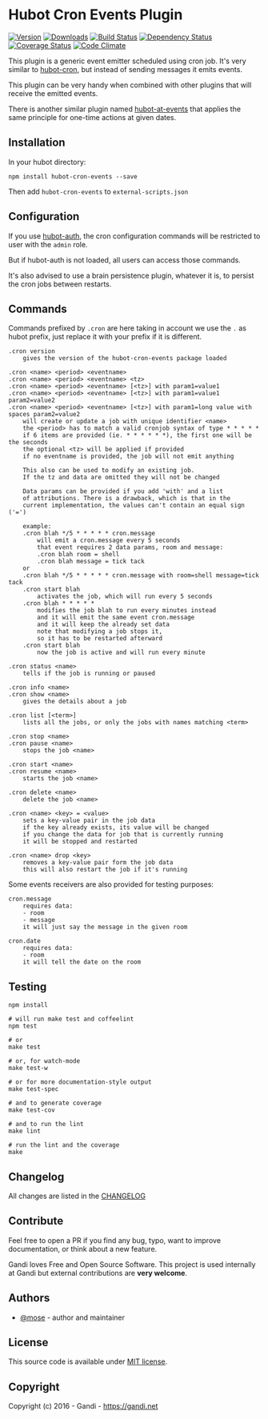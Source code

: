 Hubot Cron Events Plugin
=================================

[![Version](https://img.shields.io/npm/v/hubot-cron-events.svg)](https://www.npmjs.com/package/hubot-cron-events)
[![Downloads](https://img.shields.io/npm/dt/hubot-cron-events.svg)](https://www.npmjs.com/package/hubot-cron-events)
[![Build Status](https://img.shields.io/travis/Gandi/hubot-cron-events.svg)](https://travis-ci.org/Gandi/hubot-cron-events)
[![Dependency Status](https://gemnasium.com/Gandi/hubot-cron-events.svg)](https://gemnasium.com/Gandi/hubot-cron-events)
[![Coverage Status](https://img.shields.io/codeclimate/coverage/github/Gandi/hubot-cron-events.svg)](https://codeclimate.com/github/Gandi/hubot-cron-events/coverage)
[![Code Climate](https://img.shields.io/codeclimate/github/Gandi/hubot-cron-events.svg)](https://codeclimate.com/github/Gandi/hubot-cron-events)

This plugin is a generic event emitter scheduled using cron job. It's very similar to [hubot-cron](https://github.com/miyagawa/hubot-cron), but instead of sending messages it emits events.

This plugin can be very handy when combined with other plugins that will receive the emitted events.

There is another similar plugin named [hubot-at-events](https://github.com/Gandi/hubot-at-events) that applies the same principle for one-time actions at given dates.

Installation
--------------
In your hubot directory:    

    npm install hubot-cron-events --save

Then add `hubot-cron-events` to `external-scripts.json`


Configuration
-----------------

If you use [hubot-auth](https://github.com/hubot-scripts/hubot-auth), the cron configuration commands will be restricted to user with the `admin` role. 

But if hubot-auth is not loaded, all users can access those commands.

It's also advised to use a brain persistence plugin, whatever it is, to persist the cron jobs between restarts.


Commands
--------------

Commands prefixed by `.cron` are here taking in account we use the `.` as hubot prefix, just replace it with your prefix if it is different.

    .cron version
        gives the version of the hubot-cron-events package loaded

    .cron <name> <period> <eventname>
    .cron <name> <period> <eventname> <tz>
    .cron <name> <period> <eventname> [<tz>] with param1=value1
    .cron <name> <period> <eventname> [<tz>] with param1=value1 param2=value2
    .cron <name> <period> <eventname> [<tz>] with param1=long value with spaces param2=value2
        will create or update a job with unique identifier <name>
        the <period> has to match a valid cronjob syntax of type * * * * *
        if 6 items are provided (ie. * * * * * *), the first one will be the seconds
        the optional <tz> will be applied if provided
        if no eventname is provided, the job will not emit anything

        This also can be used to modify an existing job.
        If the tz and data are omitted they will not be changed

        Data params can be provided if you add 'with' and a list
        of attributions. There is a drawback, which is that in the
        current implementation, the values can't contain an equal sign ('=')

        example:
        .cron blah */5 * * * * * cron.message
            will emit a cron.message every 5 seconds
            that event requires 2 data params, room and message:
            .cron blah room = shell
            .cron blah message = tick tack
        or
        .cron blah */5 * * * * * cron.message with room=shell message=tick tack
        .cron start blah
            activates the job, which will run every 5 seconds
        .cron blah * * * * * 
            modifies the job blah to run every minutes instead
            and it will emit the same event cron.message
            and it will keep the already set data
            note that modifying a job stops it, 
            so it has to be restarted afterward
        .cron start blah
            now the job is active and will run every minute

    .cron status <name>
        tells if the job is running or paused

    .cron info <name>
    .cron show <name>
        gives the details about a job

    .cron list [<term>]
        lists all the jobs, or only the jobs with names matching <term>

    .cron stop <name>
    .cron pause <name>
        stops the job <name>

    .cron start <name>
    .cron resume <name>
        starts the job <name>

    .cron delete <name>
        delete the job <name>

    .cron <name> <key> = <value>
        sets a key-value pair in the job data
        if the key already exists, its value will be changed
        if you change the data for job that is currently running
        it will be stopped and restarted 
    
    .cron <name> drop <key>
        removes a key-value pair form the job data
        this will also restart the job if it's running

Some events receivers are also provided for testing purposes:

    cron.message
        requires data:
        - room
        - message
        it will just say the message in the given room

    cron.date
        requires data:
        - room
        it will tell the date on the room

Testing
----------------

    npm install

    # will run make test and coffeelint
    npm test 
    
    # or
    make test
    
    # or, for watch-mode
    make test-w

    # or for more documentation-style output
    make test-spec

    # and to generate coverage
    make test-cov

    # and to run the lint
    make lint

    # run the lint and the coverage
    make

Changelog
---------------
All changes are listed in the [CHANGELOG](CHANGELOG.md)

Contribute
--------------
Feel free to open a PR if you find any bug, typo, want to improve documentation, or think about a new feature. 

Gandi loves Free and Open Source Software. This project is used internally at Gandi but external contributions are **very welcome**. 

Authors
------------
- [@mose](https://github.com/mose) - author and maintainer

License
-------------
This source code is available under [MIT license](LICENSE).

Copyright
-------------
Copyright (c) 2016 - Gandi - https://gandi.net
